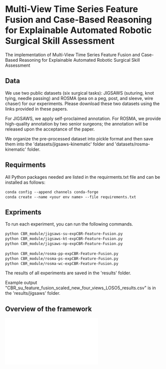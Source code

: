 # Multi-View Time Series Feature Fusion and Case-Based Reasoning for Explainable Automated Robotic Surgical Skill Assessment

The implementation of Multi-View Time Series Feature Fusion and Case-Based Reasoning for Explainable Automated Robotic Surgical Skill Assessment

## Data

We use two public datasets (six surgical tasks): JIGSAWS (suturing, knot tying, needle passing) and ROSMA (pea on a peg, post, and sleeve, wire chaser) for our experiments. Please download these two datasets using the links provided in these papers.

For JIGSAWS, we apply self-proclaimed annotation.
For ROSMA, we provide high-quality annotation by two senior surgeons; the annotation will be released upon the acceptance of the paper.

We organize the pre-processed dataset into pickle format and then save them into the 'datasets/jigsaws-kinematic' folder and 'datasets/rosma-kinematic' folder. 

## Requirments

All Python packages needed are listed in the requirments.txt file and can be installed as follows:

```
conda config --append channels conda-forge
conda create --name <your env name> --file requirements.txt
```

## Expriments

To run each experiment, you can run the following commands.

```
python CBR_module/jigsaws-su-expCBR-Feature-Fusion.py
python CBR_module/jigsaws-kt-expCBR-Feature-Fusion.py
python CBR_module/jigsaws-np-expCBR-Feature-Fusion.py

python CBR_module/rosma-pp-expCBR-Feature-Fusion.py
python CBR_module/rosma-ps-expCBR-Feature-Fusion.py
python CBR_module/rosma-wc-expCBR-Feature-Fusion.py
```

The results of all experiments are saved in the 'results' folder.

Example output "CBR_su_feature_fusion_scaled_new_four_views_LOSO5_results.csv" is in the 'results/jigsaws' folder.

## Overview of the framework


![Framework](images/framework.pdf)